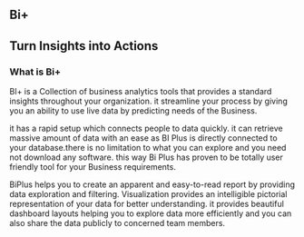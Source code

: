 ## Bi+

## Turn Insights into Actions

###  What is Bi+
BI+ is a Collection of business analytics tools that provides a standard insights throughout your organization. it streamline your process by giving you an ability to use live data by predicting needs of the Business.

it has a rapid setup which connects people to data quickly. it can retrieve massive amount of data with an ease as BI Plus is directly connected to your database.there is no limitation to what you can explore and you need not download any software. this way Bi Plus has proven to be totally user friendly tool for your Business requirements.

BiPlus helps you to create an apparent and easy-to-read report by providing data exploration and filtering. Visualization provides an intelligible pictorial representation of your data for better understanding. it provides beautiful dashboard layouts helping you to explore data more efficiently and you can also share the data publicly to concerned team members.
<!--stackedit_data:
eyJoaXN0b3J5IjpbLTE0NTM0NjQ2NDBdfQ==
-->